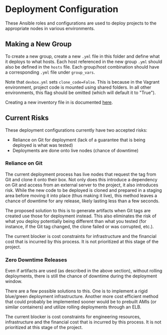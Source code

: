 # Deployment Configuration

These Ansible roles and configurations are used to deploy projects to the appropriate nodes in various environments.

## Making a New Group

To create a new group, create a new `.yml` file in this folder and define what it deploys to what hosts. Each host
referenced in the new group `.yml` should also be defined in the `hosts` file. Each group/host combination should have
a corresponding `.yml` file under `group_vars`.

Note that `devbox.yml` sets `clone_code=False`. This is because in the Vagrant environment, project code is mounted
using shared folders. In all other environments, this flag should be omitted (which will default it to "True").

Creating a new inventory file in is documented [here](group_vars/README.md).

## Current Risks

These deployment configurations currently have two accepted risks:

* Reliance on Git for deployment (lack of a guarantee that is being deployed is what was tested)
* Deployments are done onto live nodes (chance of downtime)

### Reliance on Git

The current deployment process has live nodes that request the tag from Git and clone it onto their box. Not only does this
introduce a dependency on Git and access from an external server to the project, it also introduces risk. While the new
code to be deployed is cloned and prepared in a staging area before moving it into place (thus making it live), this
method leaves a chance of downtime for any release, likely lasting less than a few seconds.

The proposed solution to this is to generate artifacts when Git tags are created use those for deployment instead. This
also eliminates the risk of what you deploy potentially being different than what you tested (for instance, if the Git
tag changed, the clone failed or was corrupted, etc.).

The current blocker is cost constraints for infrastructure and the financial cost that is incurred by this
process. It is not prioritized at this stage of the project.

### Zero Downtime Releases

Even if artifacts are used (as described in the above section), without rolling deployments, there is still the chance
of downtime during the deployment window.

There are a few possible solutions to this. One is to implement a rigid blue/green deployment infrastructure. Another
more cost efficient method that could probably be implemented sooner would be to prebuilt AMIs (or similar containers)
and utilize rolling deployments through an ELB. 

The current blocker is cost constraints for engineering resources, infrastructure and the financial cost that is
incurred by this process. It is not prioritized at this stage of the project.
